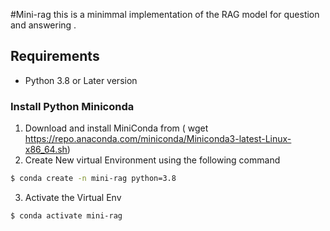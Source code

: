 #Mini-rag
this is a minimmal implementation of the RAG model for question and answering .

## Requirements 

- Python 3.8 or Later version


### Install Python Miniconda
1) Download and install MiniConda from ( wget https://repo.anaconda.com/miniconda/Miniconda3-latest-Linux-x86_64.sh)
2) Create New virtual Environment using the following command 
```bash
$ conda create -n mini-rag python=3.8
```

3) Activate the Virtual Env 

```bash
$ conda activate mini-rag
```
